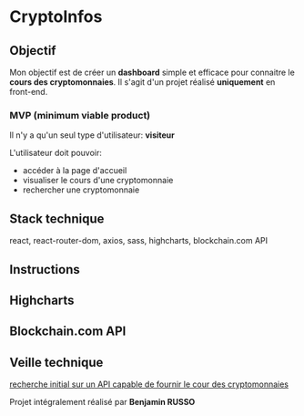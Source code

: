 # CryptoInfos

## Objectif
Mon objectif est de créer un **dashboard** simple et efficace pour connaitre le **cours des cryptomonnaies**.
Il s'agit d'un projet réalisé **uniquement** en front-end.

### MVP (minimum viable product)

Il n'y a qu'un seul type d'utilisateur: **visiteur**

L'utilisateur doit pouvoir:

* accéder à la page d'accueil
* visualiser le cours d'une cryptomonnaie
* rechercher une cryptomonnaie

## Stack technique
react, react-router-dom, axios, sass, highcharts, blockchain.com API

## Instructions

## Highcharts

## Blockchain.com API

## Veille technique

[recherche initial sur un API capable de fournir le cour des cryptomonnaies](https://openclassrooms.com/forum/sujet/recuperer-le-cour-des-cryptomonnaies)

Projet intégralement réalisé par **Benjamin RUSSO**
